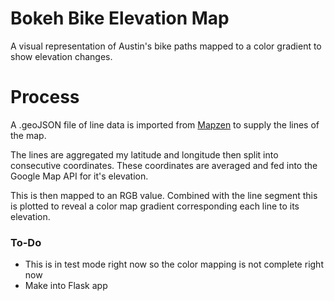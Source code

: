 # Bokeh Bike Elevation Map
A visual representation of Austin's bike paths mapped to a color gradient to show elevation changes.


# Process
A .geoJSON file of line data is imported from <a href="https://mapzen.com/data/metroextracts/metro/austin_texas/">Mapzen</a> to supply the lines of the map.

The lines are aggregated my latitude and longitude then split into consecutive coordinates. These coordinates are averaged and fed into the Google Map API for it's elevation.

This is then mapped to an RGB value. Combined with the line segment this is plotted to reveal a color map gradient corresponding each line to its elevation.

### To-Do
- This is in test mode right now so the color mapping is not complete right now
- Make into Flask app
